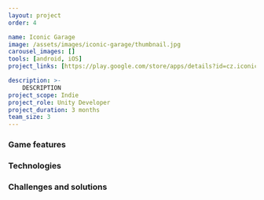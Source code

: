 ```yaml
---
layout: project
order: 4

name: Iconic Garage
image: /assets/images/iconic-garage/thumbnail.jpg
carousel_images: []
tools: [android, iOS]
project_links: [https://play.google.com/store/apps/details?id=cz.iconicgarage.design, https://apps.apple.com/us/app/iconic-garage/id1524606092]

description: >-
    DESCRIPTION
project_scope: Indie
project_role: Unity Developer
project_duration: 3 months
team_size: 3
---
```


### Game features

### Technologies

### Challenges and solutions
